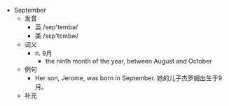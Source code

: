 - September
  - 发音
    - 英 /sep'tembə/
    - 美 /sɛp'tɛmbɚ/
  - 词义
    - n. 9月
      - the ninth month of the year, between August and October
  - 例句
    - Her son, Jerome, was born in September. 她的儿子杰罗姆出生于9月。
  - 补充